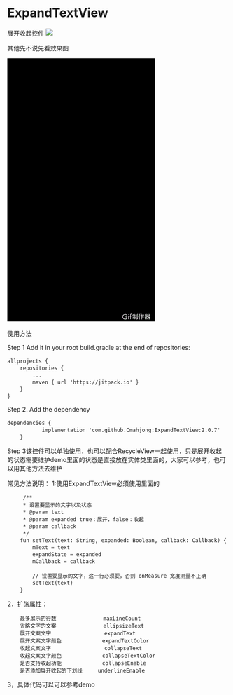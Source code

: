 # ExpandTextView

展开收起控件
[![](https://jitpack.io/v/Cmahjong/ExpandTextView.svg)](https://jitpack.io/#Cmahjong/ExpandTextView)


其他先不说先看效果图

![sample](/gif/1.gif)

使用方法

Step 1 Add it in your root build.gradle at the end of repositories:

	allprojects {
		repositories {
			...
			maven { url 'https://jitpack.io' }
		}
	}
  
Step 2. Add the dependency

	dependencies {
    	       implementation 'com.github.Cmahjong:ExpandTextView:2.0.7'
    	}
  
Step 3该控件可以单独使用，也可以配合RecycleView一起使用，只是展开收起的状态需要维护demo里面的状态是直接放在实体类里面的，大家可以参考，也可以用其他方法去维护

常见方法说明：
 1:使用ExpandTextView必须使用里面的

         /**
         * 设置要显示的文字以及状态
         * @param text
         * @param expanded true：展开，false：收起
         * @param callback
         */
        fun setText(text: String, expanded: Boolean, callback: Callback) {
            mText = text
            expandState = expanded
            mCallback = callback

            // 设置要显示的文字，这一行必须要，否则 onMeasure 宽度测量不正确
            setText(text)
        }
 
 2，扩张属性：

        最多展示的行数               maxLineCount
        省略文字的文案               ellipsizeText
        展开文案文字                 expandText
        展开文案文字颜色             expandTextColor
        收起文案文字                 collapseText
        收起文案文字颜色             collapseTextColor
        是否支持收起功能             collapseEnable
        是否添加展开收起的下划线     underlineEnable

3，具体代码可以可以参考demo



